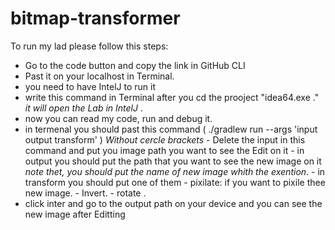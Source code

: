 # bitmap-transformer
 To run my lad please follow this steps:
 - Go to the code button and copy the link in GitHub CLI 
 - Past it on your localhost in Terminal.
 - you need to have IntelJ to run it 
 - write this command in Terminal after you cd the prooject "idea64.exe ." _it will open the Lab in IntelJ_ .
 - now you can read my code, run and debug it.
 - in termenal you should past this command ( ./gradlew run --args 'input output transform'  ) _Without cercle brackets_
        - Delete the input in this command and put you image path you want to see the Edit on it
        - in output you should put the path that you want to see the new image on it _note thet, you should put the name of new image whith the exention_.
        - in transform you should put one of them 
              - pixilate: if you want to pixile thee new image.
              - Invert.
              - rotate .
- click inter and go to the output path on your device and you can see the new image after Editting 
